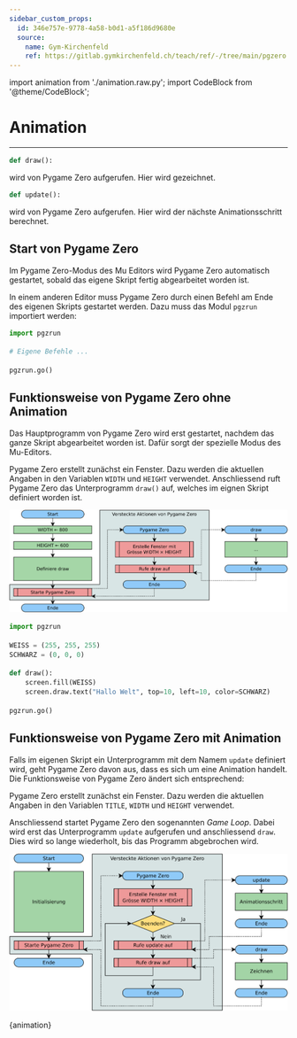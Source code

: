 ```yaml
---
sidebar_custom_props:
  id: 346e757e-9778-4a58-b0d1-a5f186d9680e
  source:
    name: Gym-Kirchenfeld
    ref: https://gitlab.gymkirchenfeld.ch/teach/ref/-/tree/main/pgzero
---
```


import animation from './animation.raw.py';
import CodeBlock from '@theme/CodeBlock';

# Animation
---

```py
def draw():
```
wird von Pygame Zero aufgerufen. Hier wird gezeichnet.

```py
def update():
```
wird von Pygame Zero aufgerufen. Hier wird der nächste Animationsschritt berechnet.

## Start von Pygame Zero

Im Pygame Zero-Modus des Mu Editors wird Pygame Zero automatisch gestartet, sobald das eigene Skript fertig abgearbeitet worden ist.

In einem anderen Editor muss Pygame Zero durch einen Befehl am Ende des eigenen Skripts gestartet werden. Dazu muss das Modul `pgzrun` importiert werden:

```py
import pgzrun

# Eigene Befehle ...

pgzrun.go()
```

## Funktionsweise von Pygame Zero ohne Animation

Das Hauptprogramm von Pygame Zero wird erst gestartet, nachdem das ganze Skript abgearbeitet worden ist. Dafür sorgt der spezielle Modus des Mu-Editors.

Pygame Zero erstellt zunächst ein Fenster. Dazu werden die aktuellen Angaben in den Variablen `WIDTH` und `HEIGHT` verwendet. Anschliessend ruft Pygame Zero das Unterprogramm `draw()` auf, welches im eignen Skript definiert worden ist.

![](./flowchart-draw.svg)

```py
import pgzrun

WEISS = (255, 255, 255)
SCHWARZ = (0, 0, 0)

def draw():
    screen.fill(WEISS)
    screen.draw.text("Hallo Welt", top=10, left=10, color=SCHWARZ)

pgzrun.go()
```


## Funktionsweise von Pygame Zero mit Animation

Falls im eigenen Skript ein Unterprogramm mit dem Namem `update` definiert wird, geht Pygame Zero davon aus, dass es sich um eine Animation handelt. Die Funktionsweise von Pygame Zero ändert sich entsprechend:

Pygame Zero erstellt zunächst ein Fenster. Dazu werden die aktuellen Angaben in den Variablen `TITLE`, `WIDTH` und `HEIGHT` verwendet.

Anschliessend startet Pygame Zero den sogenannten *Game Loop*. Dabei wird erst das Unterprogramm `update` aufgerufen und anschliessend `draw`. Dies wird so lange wiederholt, bis das Programm abgebrochen wird.

![](./flowchart-animation.svg)



<CodeBlock language='python'>
{animation}
</CodeBlock>